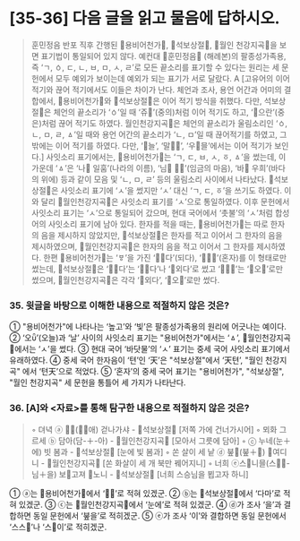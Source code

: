 # [35-36] 다음 글을 읽고 물음에 답하시오.
> 훈민정음 반포 직후 간행된 󰡔용비어천가󰡕, 󰡔석보상절󰡕, 󰡔월인 천강지곡󰡕을 보면 표기법이 통일되어 있지 않다. 예컨대 󰡔훈민정음󰡕 (해례본)의 팔종성가족용, 즉 ‘ㄱ, ㆁ, ㄷ, ㄴ, ㅂ, ㅁ, ㅅ, ㄹ’로 모든 끝소리를 표기할 수 있다는 원리는 세 문헌에서 모두 예외가 보이는데 예외가 되는 표기가 서로 달랐다.
> A [고유어의 이어 적기와 끊어 적기에서도 이들은 차이가 난다. 체언과 조사, 용언 어간과 어미의 결합에서, 󰡔용비어천가󰡕와 󰡔석보상절󰡕은 이어 적기 방식을 취했다. 다만, 석보상절󰡕은 체언의 끝소리가 ‘ㆁ’일 때 ‘쥬’(중의)처럼 이어 적기도 하고, ‘으란’(중은)처럼 끊어 적기도 하였다. 월인천강지곡󰡕은 체언의 끝소리가 울림소리인 ‘ㆁ, ㄴ, ㅁ, ㄹ, ㅿ’일 때와 용언 어간의 끝소리가 ‘ㄴ, ㅁ’일 때 끊어적기를 하였고, 그 밖에는 이어 적기를 하였다. 다만, ‘늘’, ‘말’, ‘우믈’에서는 이어 적기가 보인다.] 
> 사잇소리 표기에서는, 󰡔용비어천가󰡕는 ‘ㄱ, ㄷ, ㅂ, ㅅ, ㆆ, ㅿ’을 썼는데, 이 가운데 ‘ㅿ’은 ‘나 일훔’(나라의 이름), ‘님 ’(임금의 마음), ‘바 우희’(바다의 위에) 등과 같이 모음 및 ‘ㄴ, ㅁ, ㄹ’ 등의 울림소리 사이에서 나타났다. 󰡔석보상절󰡕은 사잇소리 표기에 ‘ㅅ’을 썼지만 ‘ㅅ’ 대신 ‘ㄱ, ㄷ, ㆆ’을 쓰기도 하였다. 이와 달리 󰡔월인천강지곡󰡕은 사잇소리 표기를 ‘ㅅ’으로 통일하였다. 이후 문헌에서 사잇소리 표기는 ‘ㅅ’으로 통일되어 갔으며, 현대 국어에서 ‘촛불’의 ‘ㅅ’처럼 합성어의 사잇소리 표기에 남아 있다. 한자를 적을 때는, 󰡔용비어천가󰡕는 따로 한자의 음을 제시하지 않았지만, 󰡔석보상절󰡕은 한자를 적고 이어서 그 한자의 음을 제시하였으며, 󰡔월인천강지곡󰡕은 한자의 음을 적고 이어서 그 한자를 제시하였다.
> 한편 󰡔용비어천가󰡕는 ‘ㅸ’을 가진 ‘다’(되다), ‘’(혼자)를 이 형태로만 썼는데, 󰡔석보상절󰡕은 ‘다’는 ‘다’나 ‘외다’로 썼고 ‘’는 ‘오’로만 썼으며, 󰡔월인천강지곡󰡕은 각각 ‘외다’, ‘오’로만 썼다.

### 35. 윗글을 바탕으로 이해한 내용으로 적절하지 않은 것은?
① "용비어천가"에 나타나는 ‘높고’와 ‘빛’은 팔종성가족용의 원리에 어긋나는 예이다.
② ‘오’(오늘)과 ‘날’ 사이의 사잇소리 표기는 "용비어천가"에서는 ‘ㅿ’, 󰡔월인천강지곡󰡕에서는 ‘ㅅ’을 썼다.
③ 현대 국어 ‘바닷물’의 ‘ㅅ’ 표기는 중세 국어 사잇소리 표기에서 유래하였다.
④ 중세 국어 한자음이 ‘텬’인 ‘天’은 "석보상절"에서 ‘天텬’, "월인 천강지곡" 에서 ‘텬天’으로 적었다.
⑤ ‘혼자’의 중세 국어 표기는 "용비어천가", "석보상절", "월인 천강지곡" 세 문헌을 통틀어 세 가지가 나타난다.

### 36. [A]와 <자료>를 통해 탐구한 내용으로 적절하지 않은 것은?
> ◦ 뎌녁 ⓐ (＋애) 걷나가샤 - 󰡔석보상절󰡕
> [저쪽 가에 건너가시어]
> ◦ 뫼화 그르세 ⓑ 담아(담-＋-아) - 󰡔월인천강지곡󰡕
> [모아서 그릇에 담아]
> ◦ ⓒ 누네(눈＋에) 빗 봄과 - 󰡔석보상절󰡕
> [눈에 빛 봄과]
> ◦ 쏜 살이 세 낱 ⓓ 붚(붚＋) 여디니 - 󰡔월인천강지곡󰡕
> [쏜 화살이 세 개 북만 꿰어지니]
> ◦ 너희 ⓔ스니믈(스＋-님＋을) 보고져 노니 - 󰡔석보상절󰡕
> [너희 스승님을 뵙고자 하니]

① ⓐ는 󰡔용비어천가󰡕에서 ‘’로 적혀 있겠군.
② ⓑ는 󰡔석보상절󰡕에서 ‘다마’로 적혀 있겠군.
③ ⓒ는 󰡔월인천강지곡󰡕에서 ‘눈에’로 적혀 있겠군.
④ ⓓ가 조사 ‘을’과 결합하면 동일 문헌에서 ‘붚을’로 적히겠군.
⑤ ⓔ가 조사 ‘이’와 결합하면 동일 문헌에서 ‘스스’나 ‘스이’로
적히겠군.